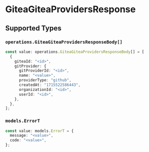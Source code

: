 # GiteaGiteaProvidersResponse


## Supported Types

### `operations.GiteaGiteaProvidersResponseBody[]`

```typescript
const value: operations.GiteaGiteaProvidersResponseBody[] = [
  {
    giteaId: "<id>",
    gitProvider: {
      gitProviderId: "<id>",
      name: "<value>",
      providerType: "github",
      createdAt: "1715522586443",
      organizationId: "<id>",
      userId: "<id>",
    },
  },
];
```

### `models.ErrorT`

```typescript
const value: models.ErrorT = {
  message: "<value>",
  code: "<value>",
};
```

